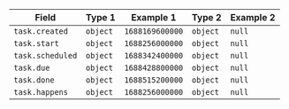 <!-- placeholder to force blank line before included text -->

| Field | Type 1 | Example 1 | Type 2 | Example 2 |
| ----- | ----- | ----- | ----- | ----- |
| `task.created` | `object` | `1688169600000` | `object` | `null` |
| `task.start` | `object` | `1688256000000` | `object` | `null` |
| `task.scheduled` | `object` | `1688342400000` | `object` | `null` |
| `task.due` | `object` | `1688428800000` | `object` | `null` |
| `task.done` | `object` | `1688515200000` | `object` | `null` |
| `task.happens` | `object` | `1688256000000` | `object` | `null` |


<!-- placeholder to force blank line after included text -->
